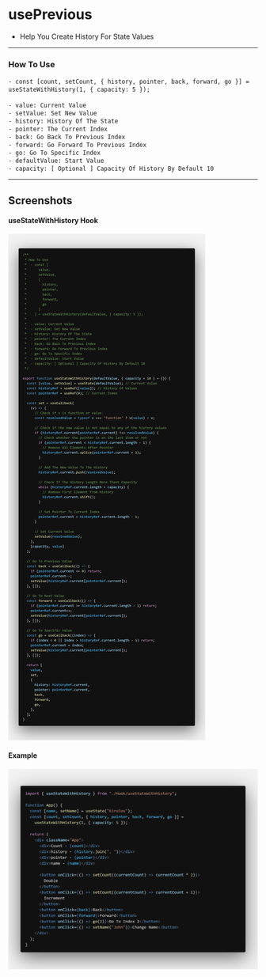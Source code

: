 # usePrevious

- Help You Create History For State Values

---

### How To Use

    - const [count, setCount, { history, pointer, back, forward, go }] = useStateWithHistory(1, { capacity: 5 });

    - value: Current Value
    - setValue: Set New Value
    - history: History Of The State
    - pointer: The Current Index
    - back: Go Back To Previous Index
    - forward: Go Forward To Previous Index
    - go: Go To Specific Index
    - defaultValue: Start Value
    - capacity: [ Optional ] Capacity Of History By Default 10

---

## Screenshots

#### useStateWithHistory Hook

![useStateWithHistory Hook](images/useStateWithHistory.png "useStateWithHistory Hook")

#### Example

![Example](images/example.png "Example")
